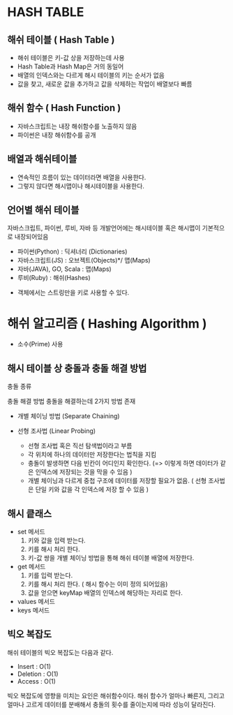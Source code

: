 # HASH TABLE

## 해쉬 테이블 ( Hash Table )
- 해쉬 테이블은 키-값 상을 저장하는데 사용
- Hash Table과 Hash Map은 거의 동일어
- 배열의 인덱스와는 다르게 해시 테이블의 키는 순서가 없음
- 값을 찾고, 새로운 값을 추가하고 값을 삭제하는 작업이 배열보다 빠름

## 해쉬 함수 ( Hash Function )
- 자바스크립트는 내장 해쉬함수를 노출하지 않음
- 파이썬은 내장 해쉬함수를 공개

## 배열과 해쉬테이블
- 연속적인 흐름이 있는 데이터라면 배열을 사용한다.
- 그렇지 않다면 해시맵이나 해시테이블을 사용한다.

## 언어별 해쉬 테이블
자바스크립트, 파이썬, 루비, 자바 등 개발언어에는 해시테이블 혹은 해시맵이 기본적으로 내장되어있음
- 파이썬(Python) : 딕셔너리 (Dictionaries)
- 자바스크립트(JS) : 오브젝트(Objects)*/ 맵(Maps)
- 자바(JAVA), GO, Scala : 맵(Maps)
- 루비(Ruby) : 해쉬(Hashes)

* 객체에서는 스트링만을 키로 사용할 수 있다.

# 해쉬 알고리즘 ( Hashing Algorithm )
- 소수(Prime) 사용

## 해시 테이블 상 충돌과 충돌 해결 방법
충돌 종류

충돌 해결 방법
충돌을 해결하는데 2가지 방법 존재
- 개별 체이닝 방법 (Separate Chaining)

- 선형 조사법 (Linear Probing)
    - 선형 조사법 혹은 직선 탐색법이라고 부름
    - 각 위치에 하나의 데이터만 저장한다는 법칙을 지킴
    - 충돌이 발생하면 다음 빈칸이 어디인지 확인한다. (=> 이렇게 하면 데이터가 같은 인덱스에 저장되는 것을 막을 수 있음 )
    - 개별 체이닝과 다르게 중첩 구조에 데이터를 저장할 필요가 없음. ( 선형 조사법은 단일 키와 값을 각 인덱스에 저장 할 수 있음 )


## 해시 킅래스
- set 메서드
    1. 키와 값을 입력 받는다.
    2. 키를 해시 처리 한다.
    3. 키-값 쌍을 개별 체이닝 방법을 통해 해쉬 테이블 배열에 저장한다.
- get 메서드
    1. 키를 입력 받는다.
    2. 키를 해시 처리 한다. ( 해시 함수는 이미 정의 되어있음)
    3. 값을 얻으면 keyMap 배열의 인덱스에 해당하는 자리로 한다.
- values 메서드
- keys 메서드

## 빅오 복잡도
해쉬 테이블의 빅오 복잡도는 다음과 같다.
- Insert : O(1)
- Deletion : O(1)
- Access : O(1)

빅오 복잡도에 영향을 미치는 요인은 해쉬함수이다. 해쉬 함수가 얼마나 빠른지, 그리고 얼마나 고르게 데이터를 분배해서 충돌의 횟수를 줄이는지에 따라 성능이 달라진다.
